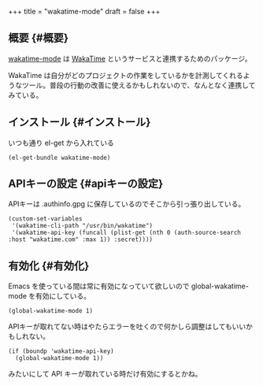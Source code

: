 +++
title = "wakatime-mode"
draft = false
+++

## 概要 {#概要}

[wakatime-mode](https://github.com/wakatime/wakatime-mode) は [WakaTime](https://wakatime.com) というサービスと連携するためのパッケージ。

WakaTime は自分がどのプロジェクトの作業をしているかを計測してくれるようなツール。普段の行動の改善に使えるかもしれないので、なんとなく連携してみている。


## インストール {#インストール}

いつも通り el-get から入れている

```emacs-lisp
(el-get-bundle wakatime-mode)
```


## APIキーの設定 {#apiキーの設定}

APIキーは .authinfo.gpg に保存しているのでそこから引っ張り出している。

```emacs-lisp
(custom-set-variables
 '(wakatime-cli-path "/usr/bin/wakatime")
 '(wakatime-api-key (funcall (plist-get (nth 0 (auth-source-search :host "wakatime.com" :max 1)) :secret))))
```


## 有効化 {#有効化}

Emacs を使っている間は常に有効になっていて欲しいので
global-wakatime-mode を有効にしている。

```emacs-lisp
(global-wakatime-mode 1)
```

APIキーが取れてない時はやたらエラーを吐くので何かしら調整はしてもいいかもしれない。

```emacs-lisp
(if (boundp 'wakatime-api-key)
  (global-wakatime-mode 1))
```

みたいにして API キーが取れている時だけ有効にするとかね。
